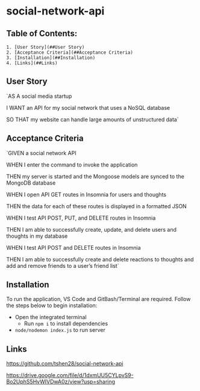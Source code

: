 # social-network-api

## Table of Contents:
    1. [User Story](##User Story) 
    2. [Acceptance Criteria](##Acceptance Criteria)  
    3. [Installation](##Installation)
    4. [Links](##Links)

## User Story
`AS A social media startup

I WANT an API for my social network that uses a NoSQL database

SO THAT my website can handle large amounts of unstructured data`

## Acceptance Criteria
`GIVEN a social network API

WHEN I enter the command to invoke the application

THEN my server is started and the Mongoose models are synced to the MongoDB database

WHEN I open API GET routes in Insomnia for users and thoughts

THEN the data for each of these routes is displayed in a formatted JSON

WHEN I test API POST, PUT, and DELETE routes in Insomnia

THEN I am able to successfully create, update, and delete users and thoughts in my database

WHEN I test API POST and DELETE routes in Insomnia

THEN I am able to successfully create and delete reactions to thoughts and add and remove friends to a user’s friend list`

## Installation
To run the application, VS Code and GitBash/Terminal are required. Follow the steps below to begin installation:

- Open the integrated terminal
    - Run `npm i` to install dependencies
- `node/nodemon index.js` to run server

## Links
https://github.com/tshen28/social-network-api

https://drive.google.com/file/d/1dxmUU5CYLpvS9-Bo2UphS5HvWIVDwA0z/view?usp=sharing

